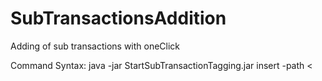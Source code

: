 # SubTransactionsAddition
Adding of sub transactions with oneClick

Command Syntax: java -jar StartSubTransactionTagging.jar  insert -path <<Script Path>>

1. Delete option is not yet implemented.
2. Sub Transaction Names should be changed.
